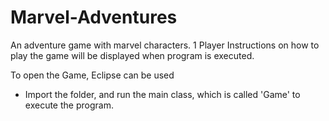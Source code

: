 # Marvel-Adventures
An adventure game with marvel characters.
1 Player
Instructions on how to play the game will be displayed when program is executed.

To open the Game, Eclipse can be used
- Import the folder, and run the main class, which is called 'Game' to execute the program.
